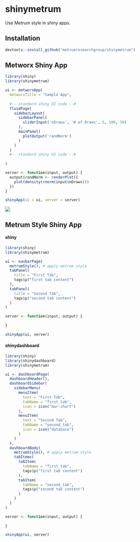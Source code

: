 shinymetrum
===============
Use Metrum style in shiny apps.

## Installation
```R
devtools::install_github("metrumresearchgroup/shinymetrum")
```

## Metworx Shiny App
```R
library(shiny)
library(shinymetrum)

ui <- metworxApp(
  metworxTitle = "Sample App",
  
  #-- standard shiny UI code --#
  fluidPage(    
    sidebarLayout(      
      sidebarPanel(
        sliderInput('nDraws', '# of Draws', 5, 100, 50)
      ),
      mainPanel(
        plotOutput('randNorm')
      )
    )
  )
  #-- standard shiny UI code --#
  
)

server <- function(input, output) {
  output$randNorm <- renderPlot({
    plot(density(rnorm(input$nDraws)))
  })
}

shinyApp(ui = ui, server = server)

```

![](https://raw.githubusercontent.com/metrumresearchgroup/shinymetrum/master/github/screenshots/metworxApp1.png)

## Metrum Style Shiny App
#### shiny
```R
library(shiny)
library(shinymetrum)

ui <- navbarPage(
  metrumStyle(), # apply metrum style
  tabPanel(
    title = "First Tab",
    tags$p("first tab content")
  ),
  tabPanel(
    title = "Second Tab",
    tags$p("second tab content")
  )
)

server <- function(input, output) {
  
}

shinyApp(ui, server)

```

#### shinydashboard
```R
library(shiny)
library(shinydashboard)
library(shinymetrum)

ui <- dashboardPage(
  dashboardHeader(),
  dashboardSidebar(
    sidebarMenu(
      menuItem(
        text = "First Tab",
        tabName = "first_tab",
        icon = icon("bar-chart")
      ),
      menuItem(
        text = "Second Tab",
        tabName = "second_tab",
        icon = icon("database")
      )
    )
  ),
  dashboardBody(
    metrumStyle(), # apply metrum style
    tabItems(
      tabItem(
        tabName = "first_tab",
        tags$p("first tab content")
      ),
      tabItem(
        tabName = "second_tab",
        tags$p("second tab content")
      )
    )
  )
)

server <- function(input, output) {
  
}

shinyApp(ui, server)

```